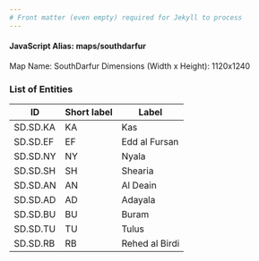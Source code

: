 ```yaml
---
# Front matter (even empty) required for Jekyll to process
---
```


#### JavaScript Alias: maps/southdarfur

Map Name: SouthDarfur
Dimensions (Width x Height): 1120x1240

### List of Entities

| ID      | Short label | Label                   |
| ------- | ----------- | ----------------------- |
|SD.SD.KA|KA|Kas|
|SD.SD.EF|EF|Edd al Fursan|
|SD.SD.NY|NY|Nyala|
|SD.SD.SH|SH|Shearia|
|SD.SD.AN|AN|Al Deain|
|SD.SD.AD|AD|Adayala|
|SD.SD.BU|BU|Buram|
|SD.SD.TU|TU|Tulus|
|SD.SD.RB|RB|Rehed al Birdi|
